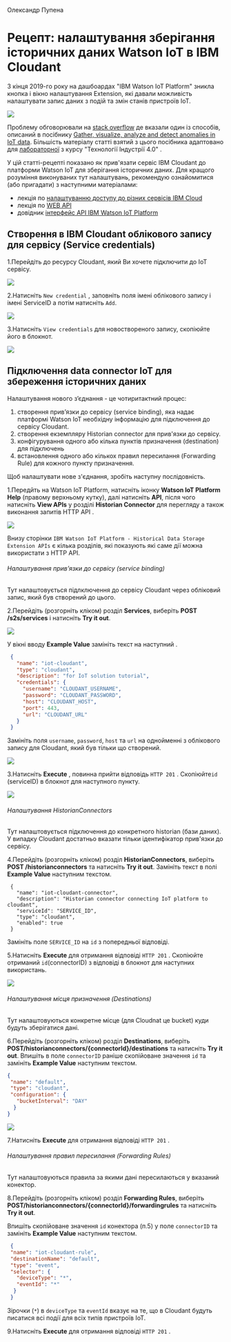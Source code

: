 Олександр Пупена

# Рецепт: налаштування зберігання історичних даних  Watson IoT в IBM Cloudant

З кінця 2019-го року на дашбоардах "IBM Watson IoT Platform" зникла кнопка і вікно налаштування Extension, які давали можливість налаштувати запис даних з подій та змін станів пристроїв IoT.   

![](4_2media/1.png)

Проблему обговорювали на [stack overflow](https://stackoverflow.com/questions/60184990/watson-iot-extensions-entry-is-not-available-in-left-menu?fbclid=IwAR1GRkeJGaPYq7bfJtg5AwxvhWVrIWqcHR5uMgJrnwj3StRI5LwjEaA_ldk) де вказали один із способів, описаний в посібнику [Gather, visualize, analyze and detect anomalies in IoT data](https://cloud.ibm.com/docs/tutorials?topic=solution-tutorials-gather-visualize-analyze-iot-data#historical_data_cloudant). Більшість матеріалу статті взятий з цього посібника адаптовано для [лабораторної](https://pupenasan.github.io/TI40/%D0%9B%D0%B0%D0%B1%D0%BE%D1%80/lab4_2.html) з курсу "Технології Індустрії 4.0" . 

У цій статті-рецепті показано як прив'язати сервіс IBM Cloudant до платформи Watson IoT для зберігання історичних даних. Для кращого розуміння виконуваних тут налаштувань, рекомендую ознайомитися (або пригадати)  з наступними матеріалами:

- лекція по [налаштуванню доступу до різних сервісів IBM Cloud](../Лекц/ibmaccess.md) 
- лекція по [WEB API](https://pupenasan.github.io/TI40/%D0%9B%D0%B5%D0%BA%D1%86/HTTPAPI.html)
- довідник [інтерфейс API IBM Watson IoT Platform](ioitodbapi.md)

## Створення в IBM Cloudant  облікового запису для сервісу (Service credentials) 

1.Перейдіть до ресурсу Cloudant, який Ви хочете підключити до IoT сервісу.  

![](iotmedia/1.png)

2.Натисніть `New credential` , заповніть поля імені облікового запису і імені ServiceID а потім натисніть `Add`.  

![](iotmedia/2.png)

3.Натисніть `View credentials` для новоствореного запису, скопіюйте його в блокнот.  

![](iotmedia/3.png)

## Підключення data connector IoT для збереження історичних даних 

Налаштування нового з’єднання - це чотиритактний процес:

1. створення прив’язки до сервісу (service binding), яка надає платформі Watson IoT необхідну інформацію для підключення до сервісу Cloudant.
2. створення екземпляру Historian connector для прив'язки до сервісу.
3. конфігурування одного або кілька пунктів призначення (destination) для підключень
4. встановлення одного або кількох правил пересилання (Forwarding Rule) для кожного пункту призначення.

Щоб налаштувати нове з'єднання, зробіть наступну послідовність. 

1.Передйть на Watson IoT Platform, натисніть іконку **Watson IoT Platform Help** (правому верхньому кутку), далі натисніть **API**, після чого натисніть **View APIs** у розділі **Historian Connector**  для перегляду  а також виконання запитів HTTP API .

![](iotmedia/4.png)

Внизу сторінки `IBM Watson IoT Platform - Historical Data Storage Extension APIs` є кілька розділів, які показують які саме дії можна використати з HTTP API. 

###### Налаштування прив’язки до сервісу (service binding)

Тут налаштовується підлключення до сервісу Cloudant через обліковий запис, який був створений до цього. 

2.Перейдіть (розгорніть кліком) розділ  **Services**, виберіть **POST /s2s/services** і натисніть  **Try it out**. 

![](iotmedia/5.png)

У вікні вводу **Example Value** замініть текст на наступний .

```json
 {
   "name": "iot-cloudant",
   "type": "cloudant",
   "description": "for IoT solution tutorial",
   "credentials": {
     "username": "CLOUDANT_USERNAME",
     "password": "CLOUDANT_PASSWORD",
     "host": "CLOUDANT_HOST",
     "port": 443,
     "url": "CLOUDANT_URL"
   }
 }
```

Замініть поля `username`, `password`, `host` та `url` на однойменні з облікового запису для Cloudant, який був тільки що створений.    

![](iotmedia/6.png)

3.Натисніть **Execute** , повинна прийти відповідь `HTTP 201` . Скопіюйте`id` (serviceID) в блокнот для наступного пункту. 

![](iotmedia/7.png)

###### Налаштування HistorianConnectors 

Тут налаштовується підключення до конкретного historian (бази даних). У випадку Cloudant достатньо вказати тільки ідентифікатор прив'язки до сервісу.  

4.Перейдіть (розгорніть кліком) розділ **HistorianConnectors**, виберіть  **POST /historianconnectors** та натисніть **Try it out**. Замініть текст в полі **Example Value** наступним текстом. 

```
 {
   "name": "iot-cloudant-connector",
   "description": "Historian connector connecting IoT platform to cloudant",
   "serviceId": "SERVICE_ID",
   "type": "cloudant",
   "enabled": true
 }
```

Замініть поле `SERVICE_ID` на `id` з попередньої відповіді.

5.Натисніть **Execute** для отримання відповіді  `HTTP 201` . Скопіюйте отриманий `id`(connectorID) з відповіді в блокнот для наступних використань.

![](iotmedia/8.png)



###### Налаштування місця призначення (Destinations)

Тут налаштовуються конкретне місце (для Cloudnat це bucket) куди будуть зберігатися дані. 

6.Перейдіть (розгорніть кліком) розділ **Destinations**, виберіть  **POST/historianconnectors/{connectorId}/destinations** та натисніть **Try it out**. Впишіть в поле `connectorID`  раніше скопійоване значення `id` та замініть **Example Value**  наступним текстом.

```json
{
 "name": "default",
 "type": "cloudant",
 "configuration": {
   "bucketInterval": "DAY"
  }
}
```

![](iotmedia/9.png)

7.Натисніть **Execute** для отримання відповіді    `HTTP 201` .

###### Налаштування правил пересилання (Forwarding Rules)

Тут налаштовуються правила за якими дані пересилаються у вказаний конектор. 

8.Перейдіть (розгорніть кліком) розділ **Forwarding Rules**, виберіть  **POST/historianconnectors/{connectorId}/forwardingrules** та натисніть **Try it out**. 

Впишіть скопійоване  значення `id` конектора (п.5) у поле `connectorID` та замініть **Example Value**  наступним текстом.

```json
 {
 "name": "iot-cloudant-rule",
 "destinationName": "default",
 "type": "event",
 "selector": {
   "deviceType": "*",
   "eventId": "*"
  }
 }
```

Зірочки (`*`) в `deviceType` та `eventId` вказує на те, що в Cloudant будуть писатися всі події для всіх типів пристроїв IoT.

9.Натисніть **Execute** для отримання відповіді `HTTP 201` .